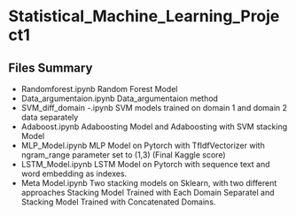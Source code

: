# Statistical_Machine_Learning_Project1

## Files Summary 
- Randomforest.ipynb Random Forest Model
- Data_argumentaion.ipynb Data_argumentaion method
- SVM_diff_domain -.ipynb SVM models trained on domain 1 and domain 2 data separately
- Adaboost.ipynb Adaboosting Model and Adaboosting with SVM stacking Model
- MLP_Model.ipynb MLP Model on Pytorch with TfIdfVectorizer with ngram_range parameter set to (1,3) (Final Kaggle score)
- LSTM_Model.ipynb LSTM Model on Pytorch with sequence text and word embedding as indexes.
- Meta Model.ipynb Two stacking models on Sklearn, with two different approaches Stacking Model Trained with Each Domain Separatel and Stacking Model Trained with Concatenated Domains.   
